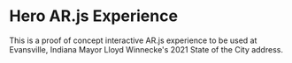 # Hero AR.js Experience

This is a proof of concept interactive AR.js experience to be used at Evansville, Indiana Mayor Lloyd Winnecke's 2021 State of the City address.

